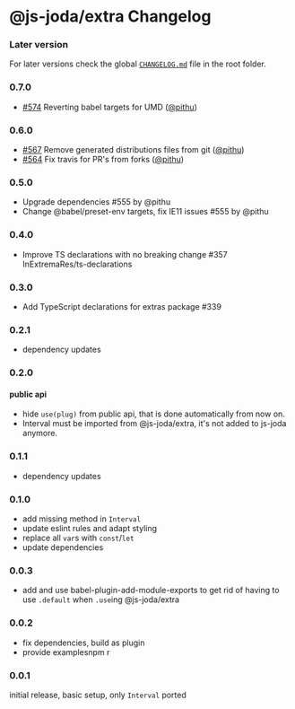 @js-joda/extra Changelog
=========

### Later version

For later versions check the global [`CHANGELOG.md`](../../CHANGELOG.md) file in the root folder.

### 0.7.0

* [#574](https://github.com/js-joda/js-joda/pull/574) Reverting babel targets for UMD ([@pithu](https://github.com/pithu))

### 0.6.0

* [#567](https://github.com/js-joda/js-joda/pull/567) Remove generated distributions files from git ([@pithu](https://github.com/pithu))
* [#564](https://github.com/js-joda/js-joda/pull/564) Fix travis for PR's from forks ([@pithu](https://github.com/pithu))

### 0.5.0

* Upgrade dependencies #555 by @pithu
* Change @babel/preset-env targets, fix IE11 issues #555 by @pithu

### 0.4.0

 * Improve TS declarations with no breaking change #357 InExtremaRes/ts-declarations

### 0.3.0

* Add TypeScript declarations for extras package #339

### 0.2.1 

* dependency updates

### 0.2.0

#### public api

* hide `use(plug)` from public api, that is done automatically from now on.
* Interval must be imported from @js-joda/extra, it's not added to js-joda anymore. 

### 0.1.1

* dependency updates

### 0.1.0

* add missing method in `Interval`
* update eslint rules and adapt styling
* replace all `var`s with `const`/`let`
* update dependencies

### 0.0.3

* add and use babel-plugin-add-module-exports to get rid of having to use `.default` when `.use`ing @js-joda/extra

### 0.0.2

* fix dependencies, build as plugin
* provide examplesnpm r

### 0.0.1

initial release, basic setup, only `Interval` ported 
